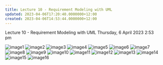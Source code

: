 ```yaml
---
title: Lecture 10 - Requirement Modeling with UML
updated: 2023-04-06T17:20:40.0000000+12:00
created: 2023-04-06T14:53:44.0000000+12:00
---
```


Lecture 10 - Requirement Modeling with UML
Thursday, 6 April 2023
2:53 pm

![image1](../../../../resources/554b7b5d72414dd29cdc06a6c6862bde.png)
![image2](../../../../resources/f9f215ac7a3f49c48e7c81c44d73fe15.png)
![image3](../../../../resources/cf2b8dbc72874acca475019c1a74d140.png)
![image4](../../../../resources/840f87dbe75d40ccbbf25ae9d67b8b82.png)
![image5](../../../../resources/6413de25cf3441939a8a78ebc5bfcc9f.png)
![image6](../../../../resources/9008eeb39f174520b6fc8a5b5c68b41f.png)
![image7](../../../../resources/d8837c045dc24082977bc578e5741696.png)
![image8](../../../../resources/967c4892dd5c42d888ae8ce6b9bf25d2.png)
![image9](../../../../resources/11ecad0f06514ddc82635d8c368179cf.png)
![image10](../../../../resources/20cccc41d79640549f77e7695dd487d3.png)
![image11](../../../../resources/365979b2000e445eb77a341e8521a424.png)
![image12](../../../../resources/6f8faa3557af4e81897f27c9766ca5f0.png)
![image13](../../../../resources/25d8e42e76084d2b89cbdeef855f47a5.png)
![image14](../../../../resources/3acc0d9166a242638a7598b40148fb73.png)
![image15](../../../../resources/ed7b85d0050b44f3a3b8f292dfe603f9.png)
![image16](../../../../resources/bc4fb522077e4fc598fbcdca3f1cbd7b.png)

